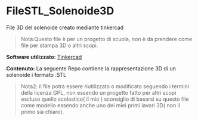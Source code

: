 # FileSTL_Solenoide3D
File 3D del solenoide creato mediante tinkercad
>Nota:Questo file è per un progetto di scuola, non è da prendere come file per stampa 3D o altri scopi.

<b>Software utilizzato:</b>
[Tinkercad](https://www.tinkercad.com/)

<b>Contenuto:</b>
La seguente Repo contiene la rappresentazione 3D di un solenoide i formato .STL

>Nota2: il file potrà essere riutilizzato o modificato seguendo i termini della licenza GPL, non essendo un progetto fatto per altri scopi escluso quello scolastico( il mio ) sconsiglio di basarsi su questo file come modello essendo anche uno dei miei primi lavori 3D( non il primo sia chiaro).
